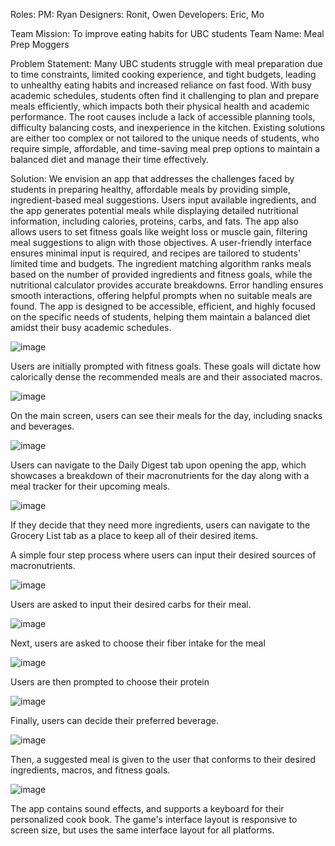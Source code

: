 Roles:
PM: Ryan
Designers: Ronit, Owen
Developers: Eric, Mo

Team Mission: To improve eating habits for UBC students
Team Name: Meal Prep Moggers

Problem Statement:
Many UBC students struggle with meal preparation due to time constraints, limited cooking experience, and tight budgets, leading to unhealthy eating habits and increased reliance on fast food. With busy academic schedules, students often find it challenging to plan and prepare meals efficiently, which impacts both their physical health and academic performance. The root causes include a lack of accessible planning tools, difficulty balancing costs, and inexperience in the kitchen. Existing solutions are either too complex or not tailored to the unique needs of students, who require simple, affordable, and time-saving meal prep options to maintain a balanced diet and manage their time effectively.

Solution: We envision an app that addresses the challenges faced by students in preparing healthy, affordable meals by providing simple, ingredient-based meal suggestions. Users input available ingredients, and the app generates potential meals while displaying detailed nutritional information, including calories, proteins, carbs, and fats. The app also allows users to set fitness goals like weight loss or muscle gain, filtering meal suggestions to align with those objectives. A user-friendly interface ensures minimal input is required, and recipes are tailored to students' limited time and budgets. The ingredient matching algorithm ranks meals based on the number of provided ingredients and fitness goals, while the nutritional calculator provides accurate breakdowns. Error handling ensures smooth interactions, offering helpful prompts when no suitable meals are found. The app is designed to be accessible, efficient, and highly focused on the specific needs of students, helping them maintain a balanced diet amidst their busy academic schedules.


![image](https://github.com/user-attachments/assets/069dfcc4-287f-4371-ba1e-94004b883122)

Users are initially prompted with fitness goals. These goals will dictate how calorically dense the recommended meals are and their associated macros.

![image](https://github.com/user-attachments/assets/898502b4-9de3-4112-9a1f-84e3630bdb8f)

On the main screen, users can see their meals for the day, including snacks and beverages. 

![image](https://github.com/user-attachments/assets/93a0417e-e7be-47d8-978d-ba5662d6147d)


Users can navigate to the Daily Digest tab upon opening the app, which showcases a breakdown of their macronutrients for the day along with a meal tracker for their upcoming meals. 

![image](https://github.com/user-attachments/assets/e28a0076-962c-4c74-b064-d4328c8d26ed)

If they decide that they need more ingredients, users can navigate to the Grocery List tab as a place to keep all of their desired items. 


A simple four step process where users can input their desired sources of macronutrients. 

![image](https://github.com/user-attachments/assets/ee383580-ba35-4917-a85e-79e7b9b8df97)

Users are asked to input their desired carbs for their meal.

![image](https://github.com/user-attachments/assets/14f8f442-43e0-4438-9ea2-c3c8012a456d)

Next, users are asked to choose their fiber intake for the meal

![image](https://github.com/user-attachments/assets/6d874e59-59e5-4047-9e81-e4f8c095b7d5)

Users are then prompted to choose their protein

![image](https://github.com/user-attachments/assets/bd0f9420-1560-4291-8680-648b2ee1afa8)

Finally, users can decide their preferred beverage. 

![image](https://github.com/user-attachments/assets/52446d21-40ad-4264-ada4-84a8e93b49de)

Then, a suggested meal is given to the user that conforms to their desired ingredients, macros, and fitness goals.

![image](https://github.com/user-attachments/assets/d26fc08d-6c6f-4597-b88e-b9804571bc46)

The app contains sound effects, and supports a keyboard for their personalized cook book. The game's interface layout is responsive to screen size, but uses the same interface layout for all platforms.







